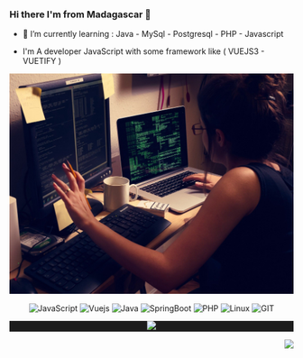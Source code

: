 ### Hi there I'm from Madagascar 👋

- 🌱 I’m currently learning :
Java -
MySql - 
Postgresql -
PHP -
Javascript

- I'm A developer JavaScript with some framework like ( VUEJS3 - VUETIFY )

![Cover](https://github.com/andrianina777/andrianina777/blob/master/img/cover.jpg)

  <!-- SKILLS -->
  
<p align="center">
  <img alt='JavaScript' src='https://img.shields.io/badge/JavaScript-F7DF1E?style=for-the-badge&logo=javascript&logoColor=teal'/>
  <img alt='Vuejs' src='https://img.shields.io/badge/Vue.js-35495E?style=for-the-badge&logo=vuedotjs&logoColor=4FC08D'/>
  <img alt='Java' src='https://img.shields.io/badge/Java-ED8B00?style=for-the-badge&logo=openjdk&logoColor=white'/>
  <img alt='SpringBoot' src='https://img.shields.io/badge/SpringBoot-6DB33F?style=flat-square&logo=Spring&logoColor=white'/>
  <img alt='PHP' src='https://img.shields.io/badge/PHP-777BB4?style=for-the-badge&logo=php&logoColor=white'/>
  <img alt='Linux' src='https://img.shields.io/badge/Linux-3776AB?style=for-the-badge&logo=linux&logoColor=white'/>
  <img alt='GIT' src='https://img.shields.io/badge/git-%23F05033.svg?style=for-the-badge&logo=git&logoColor=white'/>
 </p>

 <!-- Linux Typing -->

<p align="center" style="background: #1c1c1c;">  
  <img src="https://readme-typing-svg.herokuapp.com?font=product+sans&amp;color=06ACBD&amp;center=true&amp;lines=%24%20sudo%20apt%20install%20brain&amp;duration=7000">
</p>

<!-- Visitor -->

<p align="right">
  <img src="https://api.visitorbadge.io/api/visitors?path=https%3A%2F%2Fgithub.com%2Fandrianina777&countColor=%23263759"/>
</p>

<!--
**andrianina777/andrianina777** is a ✨ _special_ ✨ repository because its `README.md` (this file) appears on your GitHub profile.

Here are some ideas to get you started:

- 🔭 I’m currently working on ...
- 🌱 I’m currently learning ...
- 👯 I’m looking to collaborate on ...
- 🤔 I’m looking for help with ...
- 💬 Ask me about ...
- 📫 How to reach me: ...
- 😄 Pronouns: ...
- ⚡ Fun fact: ...
-->
